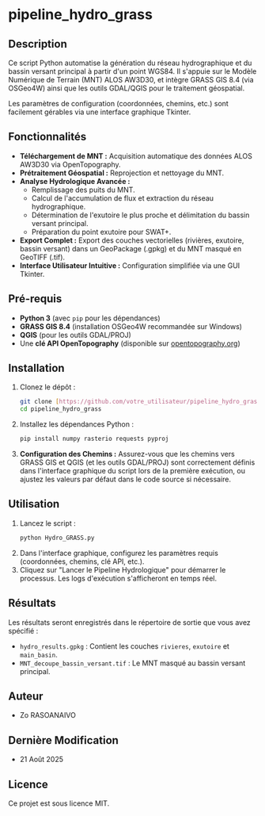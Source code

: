 # pipeline_hydro_grass

## Description

Ce script Python automatise la génération du réseau hydrographique et du bassin versant principal à partir d'un point WGS84. Il s'appuie sur le Modèle Numérique de Terrain (MNT) ALOS AW3D30, et intègre GRASS GIS 8.4 (via OSGeo4W) ainsi que les outils GDAL/QGIS pour le traitement géospatial.

Les paramètres de configuration (coordonnées, chemins, etc.) sont facilement gérables via une interface graphique Tkinter.

## Fonctionnalités

* **Téléchargement de MNT :** Acquisition automatique des données ALOS AW3D30 via OpenTopography.
* **Prétraitement Géospatial :** Reprojection et nettoyage du MNT.
* **Analyse Hydrologique Avancée :**
    * Remplissage des puits du MNT.
    * Calcul de l'accumulation de flux et extraction du réseau hydrographique.
    * Détermination de l'exutoire le plus proche et délimitation du bassin versant principal.
    * Préparation du point exutoire pour SWAT+.
* **Export Complet :** Export des couches vectorielles (rivières, exutoire, bassin versant) dans un GeoPackage (.gpkg) et du MNT masqué en GeoTIFF (.tif).
* **Interface Utilisateur Intuitive :** Configuration simplifiée via une GUI Tkinter.

## Pré-requis

* **Python 3** (avec `pip` pour les dépendances)
* **GRASS GIS 8.4** (installation OSGeo4W recommandée sur Windows)
* **QGIS** (pour les outils GDAL/PROJ)
* Une **clé API OpenTopography** (disponible sur [opentopography.org](https://opentopography.org/developers))

## Installation

1.  Clonez le dépôt :
    ```bash
    git clone [https://github.com/votre_utilisateur/pipeline_hydro_grass.git](https://github.com/votre_utilisateur/pipeline_hydro_grass.git)
    cd pipeline_hydro_grass
    ```
2.  Installez les dépendances Python :
    ```bash
    pip install numpy rasterio requests pyproj
    ```
3.  **Configuration des Chemins :** Assurez-vous que les chemins vers GRASS GIS et QGIS (et les outils GDAL/PROJ) sont correctement définis dans l'interface graphique du script lors de la première exécution, ou ajustez les valeurs par défaut dans le code source si nécessaire.

## Utilisation

1.  Lancez le script :
    ```bash
    python Hydro_GRASS.py
    ```
2.  Dans l'interface graphique, configurez les paramètres requis (coordonnées, chemins, clé API, etc.).
3.  Cliquez sur "Lancer le Pipeline Hydrologique" pour démarrer le processus. Les logs d'exécution s'afficheront en temps réel.

## Résultats

Les résultats seront enregistrés dans le répertoire de sortie que vous avez spécifié :

* `hydro_results.gpkg` : Contient les couches `rivieres`, `exutoire` et `main_basin`.
* `MNT_decoupe_bassin_versant.tif` : Le MNT masqué au bassin versant principal.

## Auteur

* Zo RASOANAIVO

## Dernière Modification

* 21 Août 2025

## Licence

Ce projet est sous licence MIT.
